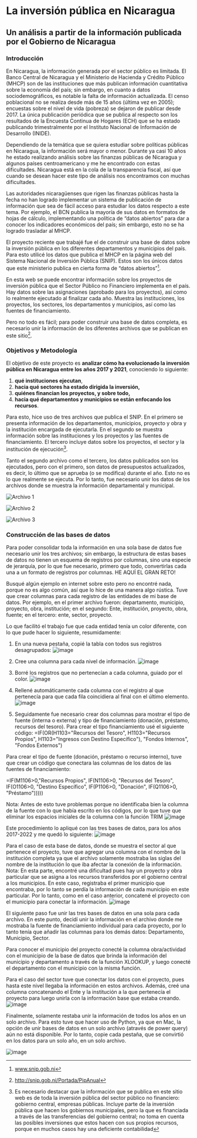 # La inversión pública en Nicaragua
## Un análisis a partir de la información publicada por el Gobierno de Nicaragua

### **Introducción**

En Nicaragua, la información generada por el sector público es limitada. El Banco Central de Nicaragua y el Ministerio de Hacienda y Crédito Público (MHCP) son de las instituciones que más publican información cuantitativa sobre la economía del país; sin embargo, en cuanto a datos sociodemográficos, es notable la falta de información actualizada. El censo poblacional no se realiza desde más de 15 años (última vez en 2005); encuestas sobre el nivel de vida (pobreza) se dejaron de publicar desde 2017. La única publicación periódica que se publica al respecto son los resultados de la Encuesta Continua de Hogares (ECH) que se ha estado publicando trimestralmente por el Instituto Nacional de Información de Desarrollo (INIDE). 

Dependiendo de la temática que se quiera estudiar sobre políticas públicas en Nicaragua, la información será mayor o menor. Durante ya casi 10 años he estado realizando análisis sobre las finanzas públicas de Nicaragua y algunos países centroamericano y me he encontrado con estas dificultades. Nicaragua está en la cola de la transparencia fiscal, así que cuando se desean hacer este tipo de análisis nos encontramos con muchas dificultades. 

Las autoridades nicaragüenses que rigen las finanzas públicas hasta la fecha no han logrado implementar un sistema de publicación de información que sea de fácil acceso para estudiar los datos respecto a este tema. Por ejemplo, el BCN publica la mayoría de sus datos en formatos de hojas de cálculo, implementando una política de “datos abiertos” para dar a conocer los indicadores económicos del país;  sin embargo, esto no se ha logrado trasladar al MHCP. 

El proyecto reciente que trabajé fue el de construir una base de datos sobre la inversión pública en los diferentes departamentos y municipios del país. Para esto utilicé los datos que publica el MHCP en la página web del Sistema Nacional de Inversión Pública (SNIP). Estos son los únicos datos que este ministerio publica en cierta forma de “datos abiertos”[^1]. 

En esta web se puede encontrar información sobre los proyectos de inversión pública que el Sector Público no Financiero implementa en el país. Hay datos sobre las asignaciones (aprobado para los proyectos), así como lo realmente ejecutado al finalizar cada año. Muestra las instituciones, los proyectos, los sectores, los departamentos y municipios, así como las fuentes de financiamiento. 

Pero no todo es fácil; para poder construir una base de datos completa, es necesario unir la información de los diferentes archivos que se publican en este sitio[^2].

### **Objetivos y Metodología**

El objetivo de este proyecto es **analizar cómo ha evolucionado la inversión pública en Nicaragua entre los años 2017 y 2021**, conociendo lo siguiente:

1. **qué instituciones ejecutan**, 
2. **hacia qué sectores ha estado dirigida la inversión,** 
3. **quiénes financian los proyectos, y sobre todo,** 
4. **hacia qué departamentos y municipios se están enfocando los recursos**.

Para esto, hice uso de tres archivos que publica el SNIP. En el primero se presenta información de los departamentos, municipios, proyecto y obra y la institución encargada de ejecutarla. En el segundo se muestra información sobre las instituciones y los proyectos y las fuentes de financiamiento. El tercero incluye datos sobre los proyectos, el sector y la institución de ejecución[^3].

Tanto el segundo archivo como el tercero, los datos publicados son los ejecutados, pero con el primero, son datos de presupuestos actualizados, es decir, lo último que se aprueba (o se modifica) durante el año. Esto no es lo que realmente se ejecuta. Por lo tanto, fue necesario unir los datos de los archivos donde se muestra la información departamental y municipal.

![Archivo 1](https://user-images.githubusercontent.com/112327873/189492022-570004f1-294e-4cc8-a6e8-886f66583e38.png) 

![Archivo 2](https://user-images.githubusercontent.com/112327873/189492041-49625f65-216c-4a0c-b721-3d63edc9db72.png)

![Archivo 3](https://user-images.githubusercontent.com/112327873/189492068-1e392e96-318d-4346-867e-5311c8f30e38.png)

### **Construcción de las bases de datos**

Para poder consolidar toda la información en una sola base de datos fue necesario unir los tres archivos; sin embargo, la estructura de estas bases de datos no tienen un esquema de registros por columnas, sino una especie de jerarquía, por lo que fue necesario, primero que todo, convertirlas cada una a un formato de registros por columnas. HE AQUÍ EL GRAN RETO!

Busqué algún ejemplo en internet sobre esto pero no encontré nada, porque no es algo común, así que lo hice de una manera algo rústica. Tuve que crear columnas para cada registro de las entidades de mi base de datos. Por ejemplo, en el primer archivo fueron: departamento, municipio, proyecto, obra, institución; en el segundo: Ente, institución, proyecto, obra, fuente; en el tercero: ente, sector, proyecto.

Lo que facilitó el trabajo fue que cada entidad tenía un color diferente, con lo que pude hacer lo siguiente, resumidamente: 

1)	En una nueva pestaña, copié la tabla con todos sus registros desagrupados:
 ![image](https://user-images.githubusercontent.com/112327873/189502508-4c9c67d5-8d26-4bc2-89aa-55d031effd25.png)

2)	Cree una columna para cada nivel de información.
 ![image](https://user-images.githubusercontent.com/112327873/189502519-84f737a3-de59-4f69-a1fe-0b705de73880.png)

3)	Borré los registros que no pertenecían a cada columna, guiado por el color.
 ![image](https://user-images.githubusercontent.com/112327873/189502523-b455feda-342b-4d71-b715-5b8c3d4801c6.png)

4)	Rellené automáticamente cada columna con el registro al que pertenecía para que cada fila coincidiera al final con el último elemento. 
![image](https://user-images.githubusercontent.com/112327873/189502538-5fd36014-75e6-4424-9a13-2ac8da08e5da.png)

5)	Seguidamente fue necesario crear dos columnas para mostrar el tipo de fuente (interna o externa) y tipo de financiamiento (donación, préstamo, recursos del tesoro).
Para crear el tipo financiamiento usé el siguiente código:
=IF(OR(H1103="Recursos del Tesoro", H1103="Recursos Propios", H1103="Ingresos con Destino Específico"), "Fondos Internos", "Fondos Externos")

Para crear el tipo de fuente (donación, préstamo o recurso interno), tuve que crear un código que conectara las columnas de los datos de las fuentes de financiamiento:

=IF(M1106>0,"Recursos Propios", IF(N1106>0, "Recursos del Tesoro", IF(O1106>0, "Destino Específico", IF(P1106>0, "Donación", IF(Q1106>0, "Préstamo")))))

Nota: Antes de esto tuve problemas porque no identificaba bien la columna de la fuente con lo que había escrito en los códigos, por lo que tuve que eliminar los espacios iniciales de la columna con la función TRIM
![image](https://user-images.githubusercontent.com/112327873/189502545-63179e75-296b-4bb0-b40a-0b10c1cfb978.png)

Este procedimiento lo apliqué con las tres bases de datos, para los años 2017-2022 y me quedó lo siguiente:
![image](https://user-images.githubusercontent.com/112327873/189502556-1dd6cd46-3d5c-4183-8f91-8ada04945dda.png)

Para el caso de esta base de datos, donde se muestra el sector al que pertenece el proyecto, tuve que agregar una columna con el nombre de la institución completa ya que el archivo solamente mostraba las siglas del nombre de la institución lo que iba afectar la conexión de la información. 
Nota: En esta parte, encontré una dificultad pues hay un proyecto y obra particular que se asigna a los recursos transferidos por el gobierno central a los municipios. En este caso, registraba el primer municipio que encontraba, por lo tanto se perdía la información de cada municipio en este particular. Por lo tanto, como en el caso anterior, concatené el proyecto con el municipio para conectar la información.
![image](https://user-images.githubusercontent.com/112327873/189502563-16e2c8e9-a454-4715-9567-b3343f264e45.png)

El siguiente paso fue unir las tres bases de datos en una sola para cada archivo. En este punto, decidí unir la información en el archivo donde me mostraba la fuente de financiamiento individual para cada proyecto, por lo tanto tenía que añadir las columnas para los demás datos: Departamento, Municipio, Sector.

Para conocer el municipio del proyecto conecté la columna obra/actividad con el municipio de la base de datos que brinda la información del municipio y departamento a través de la función XLOOKUP, y luego conecté el departamento con el municipio con la misma función. 

Para el caso del sector tuve que conectar los datos con el proyecto, pues hasta este nivel llegaba la información en estos archivos. Además,  creé una columna concatenando el Ente y la institución a la que pertenecía el proyecto para luego unirla con la información base que estaba creando. 
![image](https://user-images.githubusercontent.com/112327873/189502570-9c8281bf-2ff2-4d2f-b6ac-459f1e410f2e.png)

Finalmente, solamente restaba unir la información de todos los años en un solo archivo. Para esto tuve que hacer uso de Python, ya que en Mac, la opción de unir bases de datos en un solo archivo (através de power query) aún no está disponible. Por lo tanto, copie cada pestaña, que se convirtió en los datos para un solo año, en un solo archivo. 

![image](https://user-images.githubusercontent.com/112327873/189502572-5e24ca4d-0e22-4241-8c5a-17ff0bc566ea.png)










[^1]: www.snip.gob.ni
[^2]: http://snip.gob.ni/Portada/PipAnual
[^3]: Es necesario destacar que la información que se publica en este sitio web es de toda la inversión pública del sector público no financiero: gobierno central, empresas públicas. Incluye parte de la inversión pública que hacen los gobiernos municipales, pero la que es financiada a través de las transferencias del gobierno central; no toma en cuenta las posibles inversiones que estos hacen con sus propios recursos, porque en muchos casos hay una deficiente contabilidad
